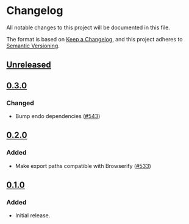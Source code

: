 # Changelog

All notable changes to this project will be documented in this file.

The format is based on [Keep a Changelog](https://keepachangelog.com/en/1.0.0/),
and this project adheres to [Semantic Versioning](https://semver.org/spec/v2.0.0.html).

## [Unreleased]

## [0.3.0]

### Changed

- Bump endo dependencies ([#543](https://github.com/MetaMask/ocap-kernel/pull/543))

## [0.2.0]

### Added

- Make export paths compatible with Browserify ([#533](https://github.com/MetaMask/ocap-kernel/pull/533))

## [0.1.0]

### Added

- Initial release.

[Unreleased]: https://github.com/MetaMask/ocap-kernel/compare/@metamask/streams@0.3.0...HEAD
[0.3.0]: https://github.com/MetaMask/ocap-kernel/compare/@metamask/streams@0.2.0...@metamask/streams@0.3.0
[0.2.0]: https://github.com/MetaMask/ocap-kernel/compare/@metamask/streams@0.1.0...@metamask/streams@0.2.0
[0.1.0]: https://github.com/MetaMask/ocap-kernel/releases/tag/@metamask/streams@0.1.0
